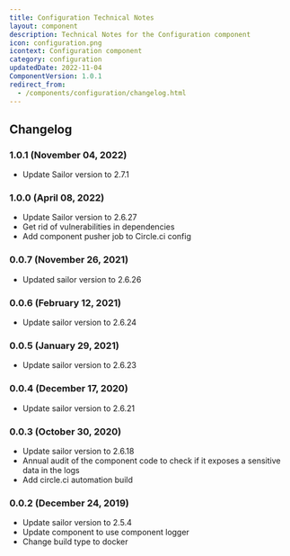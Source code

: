```yaml
---
title: Configuration Technical Notes
layout: component
description: Technical Notes for the Configuration component
icon: configuration.png
icontext: Configuration component
category: configuration
updatedDate: 2022-11-04
ComponentVersion: 1.0.1
redirect_from:
  - /components/configuration/changelog.html
---
```


## Changelog

### 1.0.1 (November 04, 2022)

* Update Sailor version to 2.7.1

### 1.0.0 (April 08, 2022)

* Update Sailor version to 2.6.27
* Get rid of vulnerabilities in dependencies
* Add component pusher job to Circle.ci config

### 0.0.7 (November 26, 2021)

* Updated sailor version to 2.6.26

### 0.0.6 (February 12, 2021)

* Update sailor version to 2.6.24

### 0.0.5 (January 29, 2021)

* Update sailor version to 2.6.23

### 0.0.4 (December 17, 2020)

* Update sailor version to 2.6.21

### 0.0.3 (October 30, 2020)

* Update sailor version to 2.6.18
* Annual audit of the component code to check if it exposes a sensitive data in the logs
* Add circle.ci automation build

### 0.0.2 (December 24, 2019)

* Update sailor version to 2.5.4
* Update component to use component logger
* Change build type to docker
